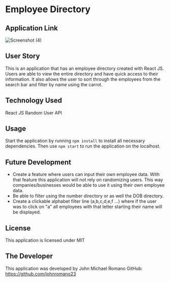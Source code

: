# Employee Directory

## Application Link


![Screenshot (4)](https://user-images.githubusercontent.com/63254285/85859647-7df88e80-b78b-11ea-8942-e3468e11f665.png)

## User Story
This is an application that has an employee directory created with React JS. Users are able to view the entire directory and have quick access to their information. It also allows the user to sort through the employees from the search bar and filter by name using the carrot.

## Technology Used
React JS
Random User API

## Usage
Start the application by running `npm install` to install all necessary dependencies. 
Then use `npm start` to run the application on the localhost.

## Future Development
* Create a feature where users can input their own employee data. With that feature this application will not rely on randomizing users. This way companies/businesses would be able to use it using their own employee data.
* Be able to filter using the number directory or  as well the DOB directory.
* Create a clickable alphabet filter line (a,b,c,d,e,f ...) where if the user was to click on "a" all employees with that letter starting their name will be displayed. 


## License
This application is licensed under MIT

## The Developer
This application was developed by John Michael Romano
GitHub: https://github.com/johnromano23
